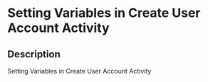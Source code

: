 # Setting Variables in Create User Account Activity

## Description

Setting Variables in Create User Account Activity
